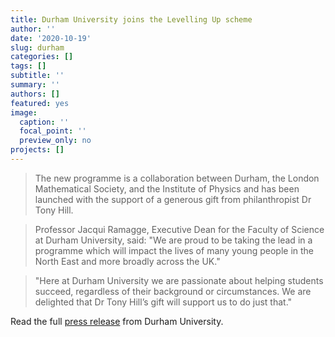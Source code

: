 ```yaml
---
title: Durham University joins the Levelling Up scheme
author: ''
date: '2020-10-19'
slug: durham
categories: []
tags: []
subtitle: ''
summary: ''
authors: []
featured: yes
image:
  caption: ''
  focal_point: ''
  preview_only: no
projects: []
---
```


> The new programme is a collaboration between Durham, the London Mathematical Society, and the Institute of Physics and has been launched with the support of a generous gift from philanthropist Dr Tony Hill.

> Professor Jacqui Ramagge, Executive Dean for the Faculty of Science at Durham University, said: "We are proud to be taking the lead in a programme which will impact the lives of many young people in the North East and more broadly across the UK."

> "Here at Durham University we are passionate about helping students succeed, regardless of their background or circumstances. We are delighted that Dr Tony Hill’s gift will support us to do just that."

Read the full [press release](https://www.dur.ac.uk/experience/news/?itemno=42895) from Durham University.
